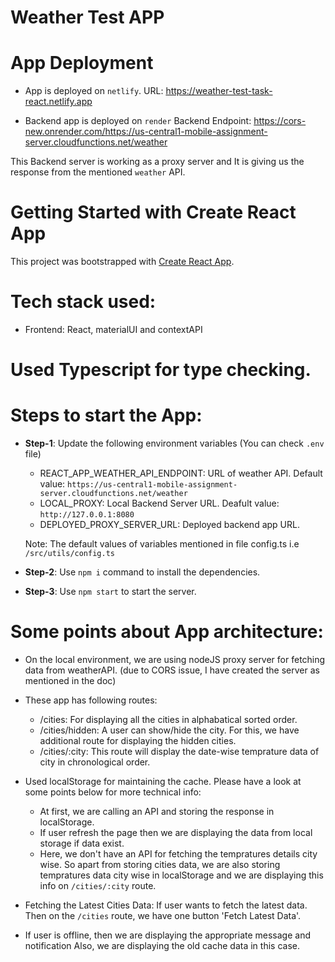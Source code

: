 # Weather Test APP

# App Deployment 
- App is deployed on `netlify`.
URL: https://weather-test-task-react.netlify.app

- Backend app is deployed on `render`
Backend Endpoint: https://cors-new.onrender.com/https://us-central1-mobile-assignment-server.cloudfunctions.net/weather  

This Backend server is working as a proxy server and It is giving us the response from the mentioned 
`weather` API.

# Getting Started with Create React App

This project was bootstrapped with [Create React App](https://github.com/facebook/create-react-app).

# Tech stack used:
- Frontend: React, materialUI and contextAPI

# Used Typescript for type checking. 

# Steps to start the App:
- **Step-1**: Update the following environment variables (You can check `.env` file)
  - REACT_APP_WEATHER_API_ENDPOINT: URL of weather API.
    Default value: `https://us-central1-mobile-assignment-server.cloudfunctions.net/weather`
  - LOCAL_PROXY: Local Backend Server URL.
    Deafult value: `http://127.0.0.1:8080`
  - DEPLOYED_PROXY_SERVER_URL: Deployed backend app URL.   

  Note: The default values of variables mentioned in file config.ts i.e `/src/utils/config.ts`
- **Step-2**: Use `npm i` command to install the dependencies.
- **Step-3**: Use `npm start` to start the server. 
  

# Some points about App architecture:
- On the local environment, we are using nodeJS proxy server for fetching data from weatherAPI. (due to CORS issue, I have created the server as mentioned in the doc)

- These app has following routes:
  - /cities: For displaying all the cities in alphabatical sorted order.
  - /cities/hidden: A user can show/hide the city. For this, we have additional route for displaying the hidden cities. 
  - /cities/:city: This route will display the date-wise temprature data of city in chronological order.

- Used localStorage for maintaining the cache. Please have a look at some points below for more technical info:
  - At first, we are calling an API and storing the response in localStorage.
  - If user refresh the page then we are displaying the data from local storage if data exist.
  - Here, we don't have an API for fetching the tempratures details city wise. So apart from storing cities data, we are also storing tempratures data city wise in localStorage and we are displaying this info on `/cities/:city` route.

- Fetching the Latest Cities Data: If user wants to fetch the latest data. Then on the `/cities` route, we have one button 'Fetch Latest Data'. 

- If user is offline, then we are displaying the appropriate message and notification Also, we are displaying the old cache data in this case.
      
